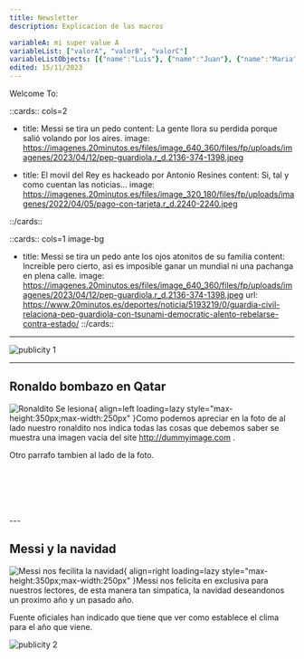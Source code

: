 ```yaml
---
title: Newsletter 
description: Explicacion de las macros

variableA: mi super value A
variableList: ["valorA", "valorB", "valorC"]
variableListObjects: [{"name":"Luis"}, {"name":"Juan"}, {"name":"Maria"}]
edited: 15/11/2023
---
```


Welcome To:



::cards::  cols=2

- title: Messi se tira un pedo
  content: La gente llora su perdida porque salió volando por los aires.
  image: https://imagenes.20minutos.es/files/image_640_360/files/fp/uploads/imagenes/2023/04/12/pep-guardiola.r_d.2136-374-1398.jpeg

- title: El movil del Rey es hackeado por Antonio Resines
  content: Si, tal y como cuentan las noticias...
  image: https://imagenes.20minutos.es/files/image_320_180/files/fp/uploads/imagenes/2022/04/05/pago-con-tarjeta.r_d.2240-2240.jpeg


::/cards::

::cards::  cols=1 image-bg

- title: Messi se tira un pedo ante los ojos atonitos de su familia
  content: Increible pero cierto, asi es imposible ganar un mundial ni una pachanga en plena calle.
  image: https://imagenes.20minutos.es/files/image_640_360/files/fp/uploads/imagenes/2023/04/12/pep-guardiola.r_d.2136-374-1398.jpeg
  url: https://www.20minutos.es/deportes/noticia/5193219/0/guardia-civil-relaciona-pep-guardiola-con-tsunami-democratic-alento-rebelarse-contra-estado/
::/cards::


---

![publicity 1](https://neilpatel.com/wp-content/uploads/2021/02/discovery-successful-banner-advertising-.png)


---

## Ronaldo bombazo en Qatar
![Ronaldito Se lesiona](https://www.realmadrid.com/img/vertical_380px/cristiano_550x650_20180917025046.jpg){ align=left loading=lazy style="max-height:350px;max-width:250px" }Como podemos apreciar en la foto de al lado nuestro ronaldito nos indica todas las cosas que debemos saber
se muestra una imagen vacia del site http://dummyimage.com .

Otro parrafo tambien al lado de la foto.

<br>
<br>
<br>
<br>
<br>
---

## Messi y la navidad
![Messi nos fecilita la navidad](https://encrypted-tbn3.gstatic.com/licensed-image?q=tbn:ANd9GcQX-ToKuor9BIbp9fm8Fbpy9CB0zRGioPagQOSFP6Zw-gj1IyHviudsojFuqaReXj4X_MOt3b1B-1MFsns){ align=right loading=lazy style="max-height:350px;max-width:250px" }Messi nos felicita en exclusiva para nuestros lectores, de esta manera tan simpatica, la navidad deseandonos un proximo año y un pasado año.

Fuente oficiales han indicado que tiene que ver como establece el clima para el año que viene.


![publicity 2](https://s0.2mdn.net/simgad/12017738049232809608)


